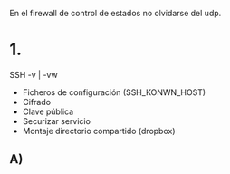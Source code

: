 En el firewall de control de estados no olvidarse del udp.

# 1.
SSH -v | -vw
- Ficheros de configuración (SSH_KONWN_HOST)
- Cifrado
- Clave pública
- Securizar servicio 
- Montaje directorio compartido (dropbox)
## A)